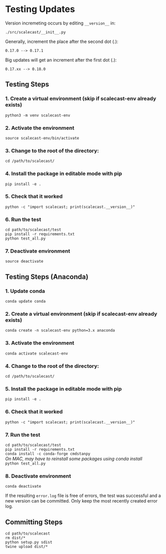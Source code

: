 # Testing Updates

Version incremeting occurs by editing `__version__` in:

`./src/scalecast/__init__.py`  

Generally, increment the place after the second dot (.):

`0.17.0 --> 0.17.1`

Big updates will get an increment after the first dot (.):

`0.17.xx --> 0.18.0`

## Testing Steps

### 1. Create a virtual environment (skip if scalecast-env already exists)
`python3 -m venv scalecast-env`

### 2. Activate the environment
`source scalecast-env/bin/activate`

### 3. Change to the root of the directory:
`cd /path/to/scalecast/`

### 4. Install the package in editable mode with pip
`pip install -e .`

### 5. Check that it worked
`python -c "import scalecast; print(scalecast.__version__)"`

### 6. Run the test
`cd path/to/scalecast/test`  
`pip install -r requirements.txt`  
`python test_all.py`  

### 7. Deactivate environment
`source deactivate`

## Testing Steps (Anaconda)

### 1. Update conda
`conda update conda`

### 2. Create a virtual environment (skip if scalecast-env already exists)
`conda create -n scalecast-env python=3.x anaconda`

### 3. Activate the environment
`conda activate scalecast-env`

### 4. Change to the root of the directory:
`cd /path/to/scalecast/`

### 5. Install the package in editable mode with pip
`pip install -e .`

### 6. Check that it worked
`python -c "import scalecast; print(scalecast.__version__)"`

### 7. Run the test
`cd path/to/scalecast/test`  
`pip install -r requirements.txt`  
`conda install -c conda-forge cmdstanpy`  
*On MAC, may have to reinstall some packages using conda install*  
`python test_all.py`  

### 8. Deactivate environment
`conda deactivate`

If the resulting `error.log` file is free of errors, the test was successful and a new version can be committed. Only keep the most recently created error log.

## Committing Steps
`cd path/to/scalecast`  
`rm dist/*`  
`python setup.py sdist`  
`twine upload dist/*`  